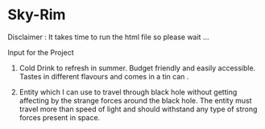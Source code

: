# Sky-Rim

Disclaimer : It takes time to run the html file so please wait ...

Input for the Project

1. Cold Drink to refresh in summer. Budget friendly and easily accessible. Tastes in different flavours and comes in a tin can .

2. Entity which I can use to travel through black hole without getting affecting by the strange forces around the black hole. The entity must travel more than speed of light and should withstand any type of strong forces present in space.
